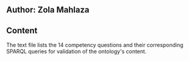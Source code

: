 ## Author: Zola Mahlaza

## Content

The text file lists the 14 competency questions and their corresponding SPARQL queries for validation of the ontology's content.
